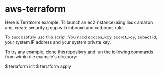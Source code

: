 # aws-terraform

Here is Terraform example. To launch an ec2 instance using linux amazon ami, create security group with inbound and outbound rule.

To successfully use this script, You need access_key, secret_key, subnet id, your system IP address and your system private key.

To try any example, clone this repository and run the following commands from within the example's directory:

$ terraform init
$ terraform apply
